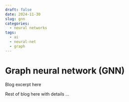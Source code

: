 ```yaml
---
draft: false
date: 2024-11-30
slug: gnn
categories:
  - neural networks
tags:
  - ai
  - neural-net
  - graph
---
```



# Graph neural network (GNN)

Blog excerpt here

<!-- more -->

Rest of blog here with details
...
